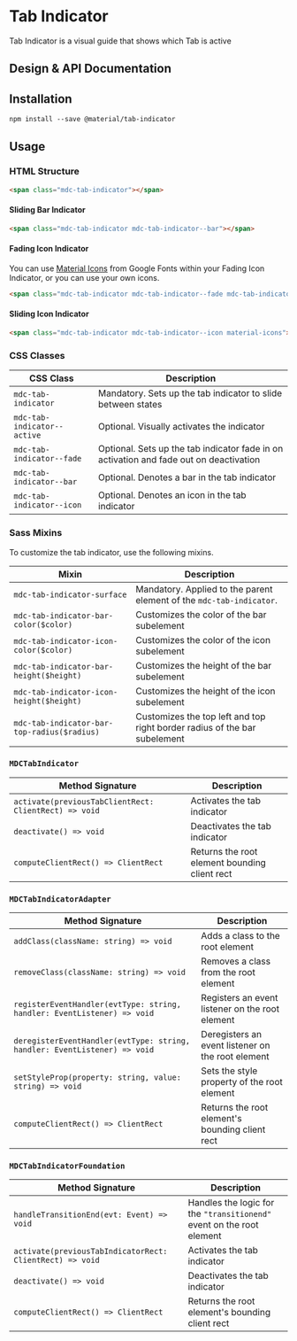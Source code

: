 <!--docs:
title: "Tab Indicator"
layout: detail
section: components
excerpt: "Tab Indicator is a visual guide that shows which Tab is active"
iconId: tab
path: /catalog/tab/
-->

# Tab Indicator

<!--<div class="article__asset">
  <a class="article__asset-link"
     href="https://material-components-web.appspot.com/tab-indicator.html">
    <img src="{{ site.rootpath }}/images/mdc_web_screenshots/tab-indicator.png" width="363" alt="Tab indicator screenshot">
  </a>
</div>-->

Tab Indicator is a visual guide that shows which Tab is active

## Design & API Documentation

<!--
<ul class="icon-list">
  <li class="icon-list-item icon-list-item--spec">
    <a href="https://material.io/guidelines/components/tabs.html">Material Design guidelines: Tab Indicator</a>
  </li>
  <li class="icon-list-item icon-list-item--link">
    <a href="https://material-components-web.appspot.com/tab-indicator.html">Demo</a>
  </li>
</ul>
-->

## Installation
```
npm install --save @material/tab-indicator
```

## Usage

### HTML Structure

```html
<span class="mdc-tab-indicator"></span>
```

#### Sliding Bar Indicator
```html
<span class="mdc-tab-indicator mdc-tab-indicator--bar"></span>
```

#### Fading Icon Indicator

You can use [Material Icons](https://material.io/icons/) from Google Fonts within your Fading Icon Indicator, or you can use your own icons.

```html
<span class="mdc-tab-indicator mdc-tab-indicator--fade mdc-tab-indicator--icon material-icons">star</span>
```

#### Sliding Icon Indicator
```html
<span class="mdc-tab-indicator mdc-tab-indicator--icon material-icons">star</span>
```

### CSS Classes

CSS Class | Description
--- | ---
`mdc-tab-indicator` | Mandatory. Sets up the tab indicator to slide between states
`mdc-tab-indicator--active` | Optional. Visually activates the indicator
`mdc-tab-indicator--fade` | Optional. Sets up the tab indicator fade in on activation and fade out on deactivation
`mdc-tab-indicator--bar` | Optional. Denotes a bar in the tab indicator
`mdc-tab-indicator--icon` | Optional. Denotes an icon in the tab indicator

### Sass Mixins

To customize the tab indicator, use the following mixins.

Mixin | Description
--- | ---
`mdc-tab-indicator-surface` | Mandatory. Applied to the parent element of the `mdc-tab-indicator`.
`mdc-tab-indicator-bar-color($color)` | Customizes the color of the bar subelement
`mdc-tab-indicator-icon-color($color)` | Customizes the color of the icon subelement
`mdc-tab-indicator-bar-height($height)` | Customizes the height of the bar subelement
`mdc-tab-indicator-icon-height($height)` | Customizes the height of the icon subelement
`mdc-tab-indicator-bar-top-radius($radius)` | Customizes the top left and top right border radius of the bar subelement

### `MDCTabIndicator`

Method Signature | Description
--- | ---
`activate(previousTabClientRect: ClientRect) => void` | Activates the tab indicator
`deactivate() => void` | Deactivates the tab indicator
`computeClientRect() => ClientRect` | Returns the root element bounding client rect

### `MDCTabIndicatorAdapter`

Method Signature | Description
--- | ---
`addClass(className: string) => void` | Adds a class to the root element
`removeClass(className: string) => void` | Removes a class from the root element
`registerEventHandler(evtType: string, handler: EventListener) => void` | Registers an event listener on the root element
`deregisterEventHandler(evtType: string, handler: EventListener) => void` | Deregisters an event listener on the root element
`setStyleProp(property: string, value: string) => void` | Sets the style property of the root element
`computeClientRect() => ClientRect` | Returns the root element's bounding client rect

### `MDCTabIndicatorFoundation`

Method Signature | Description
--- | ---
`handleTransitionEnd(evt: Event) => void` | Handles the logic for the `"transitionend"` event on the root element
`activate(previousTabIndicatorRect: ClientRect) => void` | Activates the tab indicator
`deactivate() => void` | Deactivates the tab indicator
`computeClientRect() => ClientRect` | Returns the root element's bounding client rect
